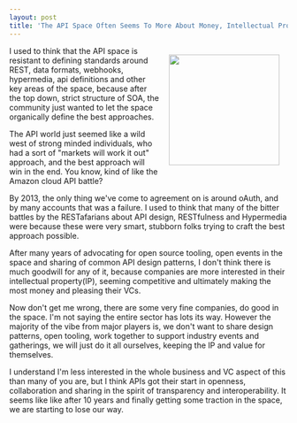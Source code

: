 ```yaml
---
layout: post
title: 'The API Space Often Seems To More About Money, Intellectual Property and Competition, Than Interoperability Sometimes'
---
```

<p><img style="padding: 15px;" src="https://s3.amazonaws.com/kinlane-productions/bw-icons/bw-greed.png" alt="" width="200" align="right" /></p>
<p>I used to think that the API space is resistant to defining standards around REST, data formats, webhooks, hypermedia, api definitions and other key areas of the space, because after the top down, strict structure of SOA, the community just wanted to let the space organically define the best approaches.</p>
<p>The API world just seemed like a wild west of strong minded individuals, who had a sort of "markets will work it out" approach, and the best approach will win in the end. You know, kind of like the Amazon cloud API battle?</p>
<p>By 2013, the only thing we've come to agreement on is around oAuth, and by many accounts that was a failure. I used to think that many of the bitter battles by the RESTafarians about API design, RESTfulness and Hypermedia were because these were very smart, stubborn folks trying to craft the best approach possible.</p>
<p>After many years of advocating for open source tooling, open events in the space and sharing of common API design patterns, I don't think there is much goodwill for any of it, because companies are more interested in their intellectual property(IP), seeming competitive and ultimately making the most money and pleasing their VCs.</p>
<p>Now don't get me wrong, there are some very fine companies, do good in the space. I'm not saying the entire sector has lots its way. However the majority of the vibe from major players is, we don't want to share design patterns, open tooling, work together to support industry events and gatherings, we will just do it all ourselves, keeping the IP and value for themselves.</p>
<p>I understand I'm less interested in the whole business and VC aspect of this than many of you are, but I think APIs got their start in openness, collaboration and sharing in the spirit of transparency and interoperability. It seems like like after 10 years and finally getting some traction in the space, we are starting to lose our way.</p>